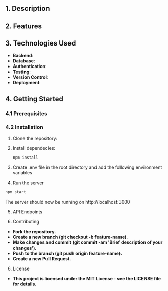 #

## 1. Description

## 2. Features

## 3. Technologies Used

- **Backend**:
- **Database**:
- **Authentication**:
- **Testing**:
- **Version Control**:
- **Deployment**:

## 4. Getting Started

### 4.1 Prerequisites

### 4.2 Installation

1. Clone the repository:

2. Install dependecies:

   ```bash
   npm install
   ```

3. Create .env file in the root directory and add the following environment variables

4. Run the server

```bash
npm start
```

The server should now be running on
http://localhost:3000

5. API Endpoints

6. Contributing

- **Fork the repository.**
- **Create a new branch (git checkout -b feature-name).**
- **Make changes and commit (git commit -am 'Brief description of your changes').**
- **Push to the branch (git push origin feature-name).**
- **Create a new Pull Request.**

6. License

- **This project is licensed under the MIT License - see the LICENSE file for details.**
